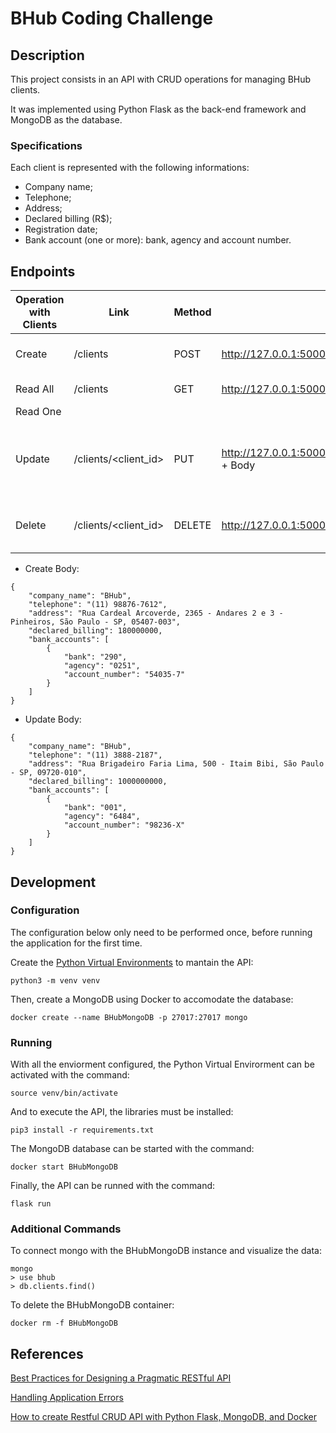 # BHub Coding Challenge

## Description

This project consists in an API with CRUD operations for managing BHub clients.

It was implemented using Python Flask as the back-end framework and MongoDB as the database.

### Specifications

Each client is represented with the following informations:
- Company name;
- Telephone;
- Address;
- Declared billing (R$);
- Registration date;
- Bank account (one or more): bank, agency and account number.

## Endpoints

| Operation with Clients |   Link   |  Method | Request | Response |
|------------|----------------------|---------|---------|--------------|
| Create     | /clients             |   POST  | http://127.0.0.1:5000/clients + Body | 201 + Client Created  |
| Read All   | /clients             |   GET   | http://127.0.0.1:5000/clients | 200 + List of Clients |
| Read One   |                      |         |         | |
| Update     | /clients/<client_id> |   PUT   | http://127.0.0.1:5000/clients/647352c00a8355f49c039cb3 + Body | 404 If Client Not Found or 200 + Client Updated |
| Delete     | /clients/<client_id> |  DELETE | http://127.0.0.1:5000/clients/647352c00a8355f49c039cb3 | 404 If Client Not Found or 201 |

- Create Body:

```
{
    "company_name": "BHub",
    "telephone": "(11) 98876-7612",
    "address": "Rua Cardeal Arcoverde, 2365 - Andares 2 e 3 - Pinheiros, São Paulo - SP, 05407-003",
    "declared_billing": 180000000,
    "bank_accounts": [
        {
            "bank": "290",
            "agency": "0251",
            "account_number": "54035-7"
        }
    ]
}
```
- Update Body:
```
{
    "company_name": "BHub",
    "telephone": "(11) 3888-2187",
    "address": "Rua Brigadeiro Faria Lima, 500 - Itaim Bibi, São Paulo - SP, 09720-010",
    "declared_billing": 1000000000,
    "bank_accounts": [
        {
            "bank": "001",
            "agency": "6484",
            "account_number": "98236-X"
        }
    ]
}
```

## Development

### Configuration

The configuration below only need to be performed once, before running the application for the first time.

Create the [Python Virtual Environments](https://realpython.com/python-virtual-environments-a-primer/) to mantain the API:
```
python3 -m venv venv
```
Then, create a MongoDB using Docker to accomodate the database:
```
docker create --name BHubMongoDB -p 27017:27017 mongo
```

### Running

With all the enviorment configured, the Python Virtual Envirorment can be activated with the command:
```
source venv/bin/activate
```
And to execute the API, the libraries must be installed:
```
pip3 install -r requirements.txt
```
The MongoDB database can be started with the command:
```
docker start BHubMongoDB
```
Finally, the API can be runned with the command:
```
flask run
```

### Additional Commands

To connect mongo with the BHubMongoDB instance and visualize the data:
```
mongo
> use bhub
> db.clients.find()
```

To delete the BHubMongoDB container:
```
docker rm -f BHubMongoDB
```

## References

[Best Practices for Designing a Pragmatic RESTful API](https://www.vinaysahni.com/best-practices-for-a-pragmatic-restful-api#useful-post-responses)

[Handling Application Errors](https://flask.palletsprojects.com/en/2.3.x/errorhandling/)

[How to create Restful CRUD API with Python Flask, MongoDB, and Docker](https://ishmeet1995.medium.com/how-to-create-restful-crud-api-with-python-flask-mongodb-and-docker-8f6ccb73c5bc)